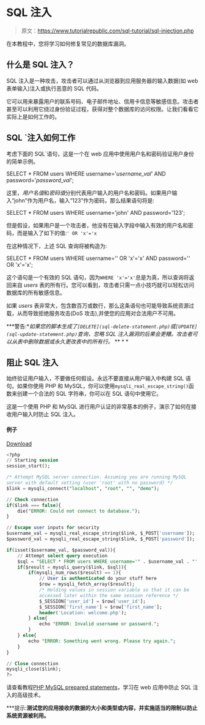 # SQL 注入

> 原文：<https://www.tutorialrepublic.com/sql-tutorial/sql-injection.php>

在本教程中，您将学习如何修复常见的数据库漏洞。

## 什么是 SQL 注入？

SQL 注入是一种攻击，攻击者可以通过从浏览器到应用服务器的输入数据(如 web 表单输入)注入或执行恶意的 SQL 代码。

它可以用来暴露用户的联系号码、电子邮件地址、信用卡信息等敏感信息。攻击者甚至可以利用它绕过身份验证过程，获得对整个数据库的访问权限。让我们看看它实际上是如何工作的。

## SQL `注入如何工作

考虑下面的 SQL`语句，这是一个在 web 应用中使用用户名和密码验证用户身份的简单示例。

SELECT * FROM users WHERE username='*username_val*' AND password='*password_val*';

这里，*用户名值*和*密码值*分别代表用户输入的用户名和密码。如果用户输入“john”作为用户名，输入“123”作为密码，那么结果语句将是:

SELECT * FROM users WHERE username='john' AND password='123';

但是假设，如果用户是一个攻击者，他没有在输入字段中输入有效的用户名和密码，而是输入了如下的值:`' OR 'x'='x`

在这种情况下，上述 SQL 查询将被构造为:

SELECT * FROM users WHERE username='' OR 'x'='x' AND password='' OR 'x'='x';

这个语句是一个有效的 SQL 语句，因为`WHERE 'x'='x'`总是为真，所以查询将返回来自 *users* 表的所有行。您可以看到，攻击者只需一点小技巧就可以轻松访问数据库的所有敏感信息。

如果 *users* 表非常大，包含数百万或数行，那么这条语句也可能导致系统资源过载，从而导致拒绝服务攻击(DoS 攻击),并使您的应用对合法用户不可用。

 ***警告:**如果您的脚本生成了`[DELETE](sql-delete-statement.php)`或`[UPDATE](sql-update-statement.php)`查询，忽略 SQL 注入漏洞的后果会更糟。攻击者可以从表中删除数据或永久更改表中的所有行。*  ** * *

## 阻止 SQL 注入

始终验证用户输入，不要做任何假设。永远不要直接从用户输入中构建 SQL 语句。如果你使用 PHP 和 MySQL，你可以使用`mysqli_real_escape_string()`函数来创建一个合法的 SQL 字符串，你可以在 SQL 语句中使用它。

这是一个使用 PHP 和 MySQL 进行用户认证的非常基本的例子，演示了如何在接收用户输入时防止 SQL 注入。

#### 例子

[Download](../examples/bin/download-source.php?topic=php&file=insert "Download Source Code")

```sql
<?php
// Starting session
session_start();

/* Attempt MySQL server connection. Assuming you are running MySQL
server with default setting (user 'root' with no password) */
$link = mysqli_connect("localhost", "root", "", "demo");

// Check connection
if($link === false){
    die("ERROR: Could not connect to database.");
}

// Escape user inputs for security
$username_val = mysqli_real_escape_string($link, $_POST['username']);
$password_val = mysqli_real_escape_string($link, $_POST['password']);

if(isset($username_val, $password_val)){
    // Attempt select query execution
    $sql = "SELECT * FROM users WHERE username='" . $username_val . "' AND password='" . $password_val . "'";
    if($result = mysqli_query($link, $sql)){
        if(mysqli_num_rows($result) == 1){
            // User is authenticated do your stuff here
            $row = mysqli_fetch_array($result);
            /* Holding values in session variable so that it can be
            accessed later within the same session reference */
            $_SESSION['user_id'] = $row['user_id'];
            $_SESSION['first_name'] = $row['first_name'];
            header('Location: welcome.php');
        } else{
            echo "ERROR: Invalid username or password.";
        }
    } else{
        echo "ERROR: Something went wrong. Please try again.";
    }
}

// Close connection
mysqli_close($link);
?>
```

请查看教程[PHP MySQL prepared statements](/php-tutorial/php-mysql-prepared-statements.php)，学习在 web 应用中防止 SQL 注入的高级技术。

 ***提示:**测试您的应用接收的数据的大小和类型或内容，并实施适当的限制以防止系统资源被利用。**